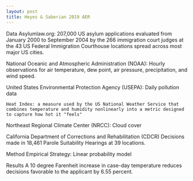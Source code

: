 ```yaml
---
layout: post
title: Heyes & Saberian 2019 AER
---
```


Data
  Asylumlaw.org:
    207,000 US asylum applications evaluated from January 2000 to September 2004 by the 266 immigration court judges at the 43 US Federal Immigration Courthouse locations spread across most major US cities.

  National Oceanic and Atmospheric Administration (NOAA):
    Hourly observations for air temperature, dew point, air pressure, precipitation, and wind speed.

  United States Environmental Protection Agency (USEPA):
    Daily pollution data

    Heat Index: a measure used by the US National Weather Service that combines temperature and humidity nonlinearly into a metric designed to capture how hot it "feels"

  Northeast Regional Climate Center (NRCC):
    Cloud cover

  California Department of Corrections and Rehabilitation (CDCR)
    Decisions made in 18,461 Parole Suitability Hearings at 39 locations.

Method
  Empirical Strategy:
    Linear probability model

Results
  A 10 degree Farenheit increase in case-day temperature reduces decisions favorable to the applicant by 6.55 percent.
